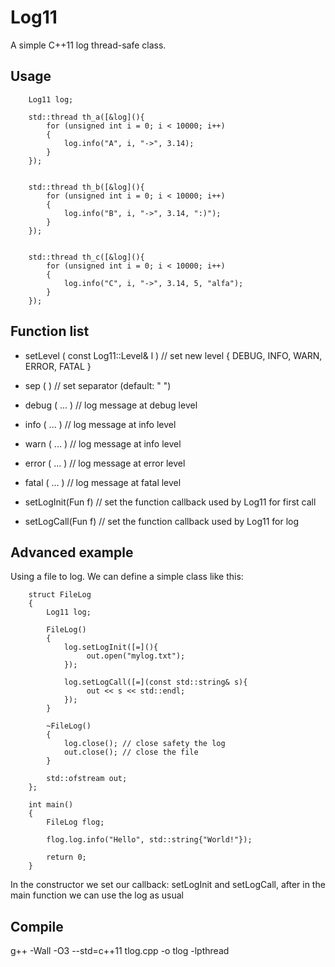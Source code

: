 Log11
=====

A simple C++11 log thread-safe class.

## Usage

```
    Log11 log;

    std::thread th_a([&log](){
        for (unsigned int i = 0; i < 10000; i++)
        {
            log.info("A", i, "->", 3.14);
        }
    });


    std::thread th_b([&log](){
        for (unsigned int i = 0; i < 10000; i++)
        {
            log.info("B", i, "->", 3.14, ":)");
        }
    });


    std::thread th_c([&log](){
        for (unsigned int i = 0; i < 10000; i++)
        {
            log.info("C", i, "->", 3.14, 5, "alfa");
        }
    });
```

## Function list

  * setLevel ( const Log11::Level& l ) // set new level { DEBUG, INFO, WARN, ERROR, FATAL }
  * sep (  ) // set separator (default: " ")
  
  * debug ( ... ) // log message at debug level
  * info ( ... )  // log message at info level
  * warn ( ... )  // log message at info level
  * error ( ... ) // log message at error level
  * fatal ( ... ) // log message at fatal level

  * setLogInit(Fun f) // set the function callback used by Log11 for first call
  * setLogCall(Fun f) // set the function callback used by Log11 for log

## Advanced example
Using a file to log. We can define a simple class like this:

```
    struct FileLog
    {
        Log11 log;
    
        FileLog()
        {
            log.setLogInit([=](){
                 out.open("mylog.txt");
            });
    
            log.setLogCall([=](const std::string& s){
                 out << s << std::endl;
            });        
        }
    
        ~FileLog()
        {
            log.close(); // close safety the log
            out.close(); // close the file
        }
    
        std::ofstream out;
    };
    
    int main()
    {
        FileLog flog;
        
        flog.log.info("Hello", std::string{"World!"});
        
        return 0;
    }
```
In the constructor we set our callback: setLogInit and setLogCall, after in the main function we can use the log as usual
## Compile

g++ -Wall -O3 --std=c++11 tlog.cpp -o tlog -lpthread
